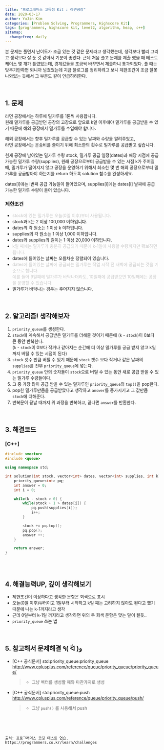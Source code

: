 ```yaml
---
title: "프로그래머스 고득점 Kit : 라면공장"
date: 2020-03-17
author: YuJin Kim
categories: [Problem Solving, Programmers, Highscore Kit]
tags: [programmers, highscore kit, level2, algorithm, heap, c++]
sitemap:
  changefreq: daily
---
```


본 문제는 풀면서 난이도가 조금 있는 것 같은 문제라고 생각했는데, 생각보다 빨리 그리고 생각보다 잘 푼 것 같아서 기분이 좋았다. 근데 처음 풀고 문제를 제출 했을 때 테스트 케이스 몇 개가 틀렸었는데, 경계값들을 조금씩 바꾸면서 제출하니 통과되었다. 풀 때는 맞추기만하면 되니까 넘겼었는데 지금 블로그를 정리하려고 보니 제한조건이 조금 잘못 나와있는 듯해서 그 부분도 같이 언급하려한다.  
<br/>
<br/>

## 1. 문제

라면 공장에서는 하루에 밀가루를 1톤씩 사용합니다.  
원래 밀가루를 공급받던 공장의 고장으로 앞으로 k일 이후에야 밀가루를 공급받을 수 있기 때문에 해외 공장에서 밀가루를 수입해야 합니다.

해외 공장에서는 향후 밀가루를 공급할 수 있는 날짜와 수량을 알려주었고,  
라면 공장에서는 운송비를 줄이기 위해 최소한의 횟수로 밀가루를 공급받고 싶습니다.

현재 공장에 남아있는 밀가루 수량 stock, 밀가루 공급 일정(dates)과 해당 시점에 공급 가능한 밀가루 수량(supplies), 원래 공장으로부터 공급받을 수 있는 시점 k가 주어질 때, 밀가루가 떨어지지 않고 공장을 운영하기 위해서 최소한 몇 번 해외 공장으로부터 밀가루를 공급받아야 하는지를 return 하도록 solution 함수를 완성하세요.

dates[i]에는 i번째 공급 가능일이 들어있으며, supplies[i]에는 dates[i] 날짜에 공급 가능한 밀가루 수량이 들어 있습니다.

### 제한조건

- <span style="color: #c9c9c9">stock에 있는 밀가루는 오늘(0일 이후)부터 사용됩니다.</span>
- stock과 k는 2 이상 100,000 이하입니다.
- dates의 각 원소는 1 이상 k 이하입니다.
- supplies의 각 원소는 1 이상 1,000 이하입니다.
- dates와 supplies의 길이는 1 이상 20,000 이하입니다.
- <span style="color: #c9c9c9">k일 째에는 밀가루가 충분히 공급되기 때문에 k-1일에 사용할 수량까지만 확보하면 됩니다.</span>
- dates에 들어있는 날짜는 오름차순 정렬되어 있습니다.
- <span style="color: #c9c9c9">dates에 들어있는 날짜에 공급되는 밀가루는 작업 시작 전 새벽에 공급되는 것을 기준으로 합니다.  
  예를 들어 9일째에 밀가루가 바닥나더라도, 10일째에 공급받으면 10일째에는 공장을 운영할 수 있습니다.</span>
- 밀가루가 바닥나는 경우는 주어지지 않습니다.
  <br/><br/><br/>

## 2. 알고리즘! 생각해보자

1. `priority_queue`를 생성한다.
2. `stock`에 계속해서 공급받은 밀가루를 더해줄 것이기 때문에 (`k` - `stock`)이 0보다 큰 동안 반복한다.  
   (`k` - `stock`이 0보다 작거나 같아지는 순간에 더 이상 밀가루를 공급 받지 않고 k일까지 버틸 수 있는 시점이 된다)
3. `stock` 갯수 만큼 버틸 수 있기 때문에 `stock` 갯수 보다 작거나 같은 날짜의 `supplies`를 전부 `priority_queue`에 넣는다.
4. `priority_queue` 안의 숫자들이 `stock`으로 버틸 수 있는 동안 새로 공급 받을 수 있는 밀가루 수량들이다.
5. 그 중 가장 많이 공급 받을 수 있는 밀가루인 `priority_queue`의 `top()`을 pop한다.
6. pop한 밀가루만큼을 공급받았다고 생각하고 `answer`를 증가시키고 그 값만큼 `stock`에 더해준다.
7. 반복문이 끝날 때까지 위 과정을 반복하고, 끝나면 `answer`를 반환한다.  
   <br/><br/>

## 3. 해결코드

### [C++]

```c++
#include <vector>
#include <queue>

using namespace std;

int solution(int stock, vector<int> dates, vector<int> supplies, int k) {
    priority_queue<int> pq;
    int answer = 0;
    int i = 0;

    while(k - stock > 0) {
        while(stock + 1 > dates[i]) {
            pq.push(supplies[i]);
            i++;
        }

        stock += pq.top();
        pq.pop();
        answer ++;
    }

    return answer;
}
```

<br/><br/>

## 4. 해결능력UP, 깊이 생각해보기

- 제한조건이 이상하다고 생각한 문항은 회색으로 표시
- 오늘(0일 이후)부터이고 1일부터 시작하고 k일 째는 고려하지 않아도 된다고 했기 때문에 나는 k-1까지라고 생각
- 근데 0일부터 k-1일 까지라고 생각하면 위의 두 회색 문항은 맞는 말이 될듯..
- `priority_queue` 쓰는 법
  <br/><br/><br/>

## 5. 참고해서 문제해결 ٩( ᐛ )و

- [C++ 공식문서] std:priority_queue:priority_queue <http://www.cplusplus.com/reference/queue/priority_queue/priority_queue/>
  > - 그냥 벡터를 생성할 때와 마찬가지로 생성
- [C++ 공식문서] std:priority_queue:push <http://www.cplusplus.com/reference/queue/priority_queue/push/>
  > - 그냥 `push()` 를 사용해서 push

<br/><br/><br/>

```
출처: 프로그래머스 코딩 테스트 연습, https://programmers.co.kr/learn/challenges
```
